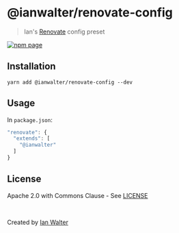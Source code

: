 # @ianwalter/renovate-config
> Ian's [Renovate][renovateUrl] config preset

[![npm page][npmImage]][npmUrl]

## Installation

```console
yarn add @ianwalter/renovate-config --dev
```

## Usage

In `package.json`:

```js
"renovate": {
  "extends": [
    "@ianwalter"
  ]
}
```

## License

Apache 2.0 with Commons Clause - See [LICENSE][licenseUrl]

&nbsp;

Created by [Ian Walter](https://ianwalter.dev)

[renovateUrl]: https://renovatebot.com/
[npmImage]: https://img.shields.io/npm/v/@ianwalter/renovate-config.svg
[npmUrl]: https://www.npmjs.com/package/@ianwalter/renovate-config
[licenseUrl]: https://github.com/ianwalter/renovate-config/blob/master/LICENSE
